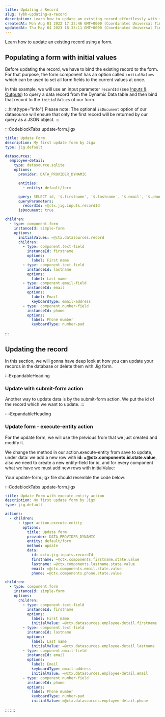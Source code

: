 ```yaml
---
title: Updating a Record
slug: Tybh-updating-a-record
description: Learn how to update an existing record effortlessly with this instructional document. Discover how to populate a form with existing data using the `initialValues` option and successfully update records in the database using submit-form and execute-entity
createdAt: Mon Aug 01 2022 17:32:46 GMT+0000 (Coordinated Universal Time)
updatedAt: Thu May 04 2023 18:33:11 GMT+0000 (Coordinated Universal Time)
---
```


Learn how to update an existing record using a form.

## Populating a form with initial values

Before updating the record, we have to bind the existing record to the form. For that purpose, the form component has an option called `initialValues` which can be used to set all form fields to the current values at once.

In this example, we will use an input parameter `recordId` (see [Inputs & Outputs](https://docs.jigx.com/passing-data-using-inputs)) to query a data record from the Dynamic Data table and then bind that record to the `initialValues` of our form.

:::hint{type="info"}
Please note: The optional `isDocument` option of our datasource will ensure that only the first record will be returned by our query as a JSON object.
:::

:::CodeblockTabs
update-form.jigx

```yaml
title: Update Form
description: My first update form by Jigx
type: jig.default

datasources:
  employee-detail:
    type: datasource.sqlite
    options:
      provider: DATA_PROVIDER_DYNAMIC

      entities:
        - entity: default/form

      query: SELECT id, '$.firstname', '$.lastname', '$.email', '$.phone' FROM [default/form] WHERE id = @recordId
      queryParameters:
        recordId: =@ctx.jig.inputs.recordId
      isDocument: true

children:
  - type: component.form
    instanceId: simple-form
    options:
      initialValues: =@ctx.datasources.record
      children:
        - type: component.text-field
          instanceId: firstname
          options:
            label: First name
        - type: component.text-field
          instanceId: lastname
          options:
            label: Last name
        - type: component.email-field
          instanceId: email
          options:
            label: Email
            keyboardType: email-address
        - type: component.number-field
          instanceId: phone
          options:
            label: Phone number
            keyboardType: number-pad
```

:::

## Updating the record

In this section, we will gonna have deep look at how you can update your records in the database or delete them with Jig form.

:::ExpandableHeading

### Update with submit-form action

Another way to update data is by the submit-form action. We put the id of the record which we want to update.
:::

::::ExpandableHeading

### Update form - execute-entity action

For the update form, we will use the previous from that we just created and modify it.

We change the method in our action.execute-entity from save to update, under data: we add a new row with **id: =@ctx.components.id.state.value**, also we need to create a new entity-field for id, and for every component what we have we must add new rows with initialValue:

Your update-form.jigx file should resemble the code below:

:::CodeblockTabs
update-form.jigx

```yaml
title: Update Form with execute-entity action
description: My first update form by Jigx
type: jig.default

actions:
  - children:
      - type: action.execute-entity
        options:
          title: Update form
          provider: DATA_PROVIDER_DYNAMIC
          entity: default/form
          method: update
          data:
            id: =ctx.jig.inputs.recordId
            firstname: =@ctx.components.firstname.state.value
            lastname: =@ctx.components.lastname.state.value
            email: =@ctx.components.email.state.value
            phone: =@ctx.components.phone.state.value

children:
  - type: component.form
    instanceId: simple-form
    options:
      children:
        - type: component.text-field
          instanceId: firstname
          options:
            label: First name
            initialValue: =@ctx.datasources.employee-detail.firstname
        - type: component.text-field
          instanceId: lastname
          options:
            label: Last name
            initialValue: =@ctx.datasources.employee-detail.lastname
        - type: component.email-field
          instanceId: email
          options:
            label: Email
            keyboardType: email-address
            initialValue: =@ctx.datasources.employee-detail.email
        - type: component.number-field
          instanceId: phone
          options:
            label: Phone number
            keyboardType: number-pad
            initialValue: =@ctx.datasources.employee-detail.phone
```

:::
::::
